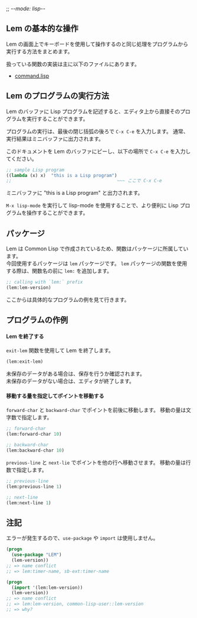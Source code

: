 ;; -*-mode: lisp-*-

## Lem の基本的な操作

Lem の画面上でキーボードを使用して操作するのと同じ処理をプログラムから実行する方法をまとめます。

扱っている関数の実装は主に以下のファイルにあります。

- [command.lisp](https://github.com/cxxxr/lem/blob/master/lib/core/command.lisp)

## Lem のプログラムの実行方法

Lem のバッファに Lisp プログラムを記述すると、エディタ上から直接そのプログラムを実行することができます。  

プログラムの実行は、最後の閉じ括弧の後ろで `C-x C-e` を入力します。
通常、実行結果はミニバッファに出力されます。

このドキュメントを Lem のバッファにピーし、以下の場所で `C-x C-e` を入力してください。

````lisp
;; sample Lisp program
((lambda (x) x)  "this is a Lisp program")
;;                                        ~~~ ここで C-x C-e
````

ミニバッファに "this is a Lisp program" と出力されます。

`M-x lisp-mode` を実行して lisp-mode を使用することで、より便利に Lisp プログラムを操作することができます。

## パッケージ

Lem は Common Lisp で作成されているため、関数はパッケージに所属しています。  
今回使用するパッケージは `lem` パッケージです。
`lem` パッケージの関数を使用する際は、関数名の前に `lem:` を追加します。

````lisp
;; calling with `lem:` prefix
(lem:lem-version)
````

ここからは具体的なプログラムの例を見て行きます。

## プログラムの作例

#### Lem を終了する

`exit-lem` 関数を使用して Lem を終了します。

````lisp
(lem:exit-lem)
````

未保存のデータがある場合は、保存を行うか確認されます。  
未保存のデータがない場合は、エディタが終了します。

#### 移動する量を指定してポイントを移動する

`forward-char` と `backward-char` でポイントを前後に移動します。
移動の量は文字数で指定します。

````lisp
;; forward-char
(lem:forward-char 10)

;; backward-char
(lem:backward-char 10)
````

`previous-line` と `next-lie` でポイントを他の行へ移動させます。
移動の量は行数で指定します。

````lisp
;; previous-line
(lem:previous-line 1)

;; next-line
(lem:next-line 1)
````

## 注記

エラーが発生するので、`use-package` や `import` は使用しません。

````lisp
(progn
  (use-package "LEM")
  (lem-version))
;; => name conflict
;; => lem:timer-name, sb-ext:timer-name

(progn
  (import '(lem:lem-version))
  (lem-version))
;; => name conflict
;; => lem:lem-version, common-lisp-user::lem-version
;; => why?
````

